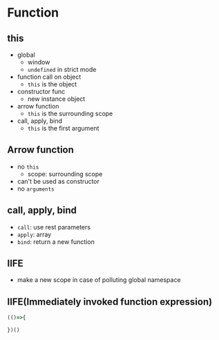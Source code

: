 # Function

## this
- global
  - window
  - `undefined` in strict mode
- function call on object
  - `this` is the object 
- constructor func
  - new instance object
- arrow function
  - `this` is the surrounding scope
- call, apply, bind
  - `this` is the first argument


## Arrow function

- no `this`
  - scope: surrounding scope
- can't be used as constructor
- no `arguments`

## call, apply, bind

- `call`: use rest parameters
- `apply`: array
- `bind`: return a new function 



## IIFE
- make a new scope in case of polluting global namespace




## IIFE(Immediately invoked function expression)

```Javascript
(()=>{

})()
```
